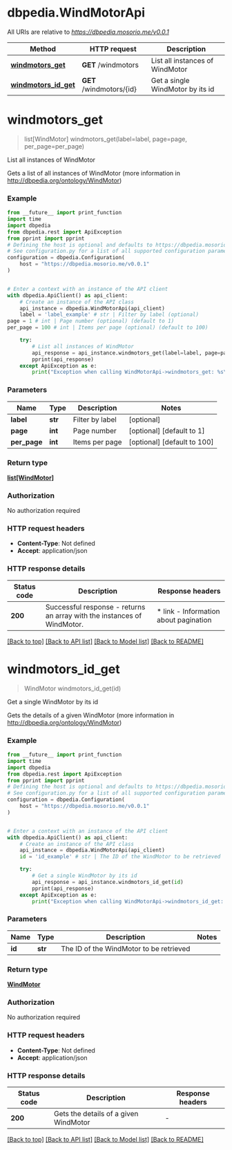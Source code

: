 # dbpedia.WindMotorApi

All URIs are relative to *https://dbpedia.mosorio.me/v0.0.1*

Method | HTTP request | Description
------------- | ------------- | -------------
[**windmotors_get**](WindMotorApi.md#windmotors_get) | **GET** /windmotors | List all instances of WindMotor
[**windmotors_id_get**](WindMotorApi.md#windmotors_id_get) | **GET** /windmotors/{id} | Get a single WindMotor by its id


# **windmotors_get**
> list[WindMotor] windmotors_get(label=label, page=page, per_page=per_page)

List all instances of WindMotor

Gets a list of all instances of WindMotor (more information in http://dbpedia.org/ontology/WindMotor)

### Example

```python
from __future__ import print_function
import time
import dbpedia
from dbpedia.rest import ApiException
from pprint import pprint
# Defining the host is optional and defaults to https://dbpedia.mosorio.me/v0.0.1
# See configuration.py for a list of all supported configuration parameters.
configuration = dbpedia.Configuration(
    host = "https://dbpedia.mosorio.me/v0.0.1"
)


# Enter a context with an instance of the API client
with dbpedia.ApiClient() as api_client:
    # Create an instance of the API class
    api_instance = dbpedia.WindMotorApi(api_client)
    label = 'label_example' # str | Filter by label (optional)
page = 1 # int | Page number (optional) (default to 1)
per_page = 100 # int | Items per page (optional) (default to 100)

    try:
        # List all instances of WindMotor
        api_response = api_instance.windmotors_get(label=label, page=page, per_page=per_page)
        pprint(api_response)
    except ApiException as e:
        print("Exception when calling WindMotorApi->windmotors_get: %s\n" % e)
```

### Parameters

Name | Type | Description  | Notes
------------- | ------------- | ------------- | -------------
 **label** | **str**| Filter by label | [optional] 
 **page** | **int**| Page number | [optional] [default to 1]
 **per_page** | **int**| Items per page | [optional] [default to 100]

### Return type

[**list[WindMotor]**](WindMotor.md)

### Authorization

No authorization required

### HTTP request headers

 - **Content-Type**: Not defined
 - **Accept**: application/json

### HTTP response details
| Status code | Description | Response headers |
|-------------|-------------|------------------|
**200** | Successful response - returns an array with the instances of WindMotor. |  * link - Information about pagination <br>  |

[[Back to top]](#) [[Back to API list]](../README.md#documentation-for-api-endpoints) [[Back to Model list]](../README.md#documentation-for-models) [[Back to README]](../README.md)

# **windmotors_id_get**
> WindMotor windmotors_id_get(id)

Get a single WindMotor by its id

Gets the details of a given WindMotor (more information in http://dbpedia.org/ontology/WindMotor)

### Example

```python
from __future__ import print_function
import time
import dbpedia
from dbpedia.rest import ApiException
from pprint import pprint
# Defining the host is optional and defaults to https://dbpedia.mosorio.me/v0.0.1
# See configuration.py for a list of all supported configuration parameters.
configuration = dbpedia.Configuration(
    host = "https://dbpedia.mosorio.me/v0.0.1"
)


# Enter a context with an instance of the API client
with dbpedia.ApiClient() as api_client:
    # Create an instance of the API class
    api_instance = dbpedia.WindMotorApi(api_client)
    id = 'id_example' # str | The ID of the WindMotor to be retrieved

    try:
        # Get a single WindMotor by its id
        api_response = api_instance.windmotors_id_get(id)
        pprint(api_response)
    except ApiException as e:
        print("Exception when calling WindMotorApi->windmotors_id_get: %s\n" % e)
```

### Parameters

Name | Type | Description  | Notes
------------- | ------------- | ------------- | -------------
 **id** | **str**| The ID of the WindMotor to be retrieved | 

### Return type

[**WindMotor**](WindMotor.md)

### Authorization

No authorization required

### HTTP request headers

 - **Content-Type**: Not defined
 - **Accept**: application/json

### HTTP response details
| Status code | Description | Response headers |
|-------------|-------------|------------------|
**200** | Gets the details of a given WindMotor |  -  |

[[Back to top]](#) [[Back to API list]](../README.md#documentation-for-api-endpoints) [[Back to Model list]](../README.md#documentation-for-models) [[Back to README]](../README.md)

